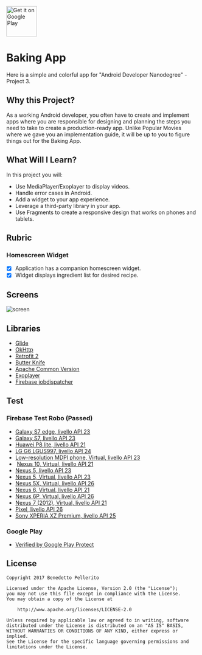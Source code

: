 
<a style="margin-bottom: 0;" 
	href='https://play.google.com/store/apps/details?id=it.instantapps.bakingapp'>
	<img alt='Get it on Google Play' 
	src='https://play.google.com/intl/en_us/badges/images/generic/en_badge_web_generic.png' height="80px"/>
</a>


# Baking App

Here is a simple and colorful app for "Android Developer Nanodegree" -Project 3.

## Why this Project?
As a working Android developer, you often have to create and implement apps where you are responsible for designing and planning the steps you need to take to create a production-ready app. Unlike Popular Movies where we gave you an implementation guide, it will be up to you to figure things out for the Baking App.

## What Will I Learn?
In this project you will:
* Use MediaPlayer/Exoplayer to display videos.
* Handle error cases in Android.
* Add a widget to your app experience.
* Leverage a third-party library in your app.
* Use Fragments to create a responsive design that works on phones and tablets.

## Rubric
<!--
### General App Usage
- [x] App should display recipes from provided network resource.
- [x] App should allow navigation between individual recipes and recipe steps.
- [x] App uses RecyclerView and can handle recipe steps that include videos or images.
- [x] App conforms to common standards found in the Android Nanodegree General Project Guidelines.
-->
<!--
### Components and Libraries
- [x] Application uses Master Detail Flow to display recipe steps and navigation between them.
- [x] Application uses Exoplayer to display videos.
- [x] Application properly initializes and releases video assets when appropriate.
- [x] Application should properly retrieve media assets from the provided network links. It should properly handle network requests.
- [x] Application makes use of Espresso to test aspects of the UI.
- [x] Application sensibly utilizes a third-party library to enhance the app's features. That could be helper library to interface with Content Providers if you choose to store the recipes, a UI binding library to avoid writing findViewById a bunch of times, or something similar.
-->
### Homescreen Widget
- [x] Application has a companion homescreen widget.
- [x] Widget displays ingredient list for desired recipe.

## Screens

![screen](https://github.com/benepell/BakingAppProject3/blob/master/images/poster.png)

## Libraries

* [Glide](https://github.com/bumptech/glide)
* [OkHttp](https://github.com/square/okhttp)
* [Retrofit 2](https://square.github.io/retrofit/)
* [Butter Knife](https://jakewharton.github.io/butterknife/)
* [Apache Common Version](http://commons.apache.org/)
* [Exoplayer](https://github.com/google/ExoPlayer/)
* [Firebase jobdispatcher ](https://github.com/firebase/firebase-jobdispatcher-android/)

## Test 

### Firebase Test Robo (Passed)

* [Galaxy S7 edge, livello API 23](https://storage.googleapis.com/test-lab-7mbff5754t2f0-nqu2bv2ntmrs8/web-build_2017-11-01T17%3A23%3A29.734Z_b1aq/hero2lte-23-en_US-portrait/video.mp4)
* [Galaxy S7, livello API 23](https://storage.googleapis.com/test-lab-7mbff5754t2f0-nqu2bv2ntmrs8/web-build_2017-11-02T17%3A33%3A53.559Z_7q6i/herolte-23-en_US-landscape/video.mp4)
* [Huawei P8 lite, livello API 21](https://storage.googleapis.com/test-lab-7mbff5754t2f0-nqu2bv2ntmrs8/web-build_2017-11-01T17%3A23%3A29.734Z_b1aq/hwALE-H-21-en_US-portrait/video.mp4)
* [LG G6 LGUS997, livello API 24](https://storage.googleapis.com/test-lab-7mbff5754t2f0-nqu2bv2ntmrs8/web-build_2017-11-01T17%3A23%3A29.734Z_b1aq/lucye-24-en_US-portrait/video.mp4)
* [Low-resolution MDPI phone, Virtual, livello API 23](https://storage.googleapis.com/test-lab-7mbff5754t2f0-nqu2bv2ntmrs8/web-build_2017-11-02T17%3A01%3A44.994Z_jowi/NexusLowRes-23-en_US-landscape/video.mp4)
*  [Nexus 10, Virtual, livello API 21](https://storage.googleapis.com/test-lab-7mbff5754t2f0-nqu2bv2ntmrs8/web-build_2017-11-02T17%3A19%3A03.091Z_28lo/Nexus10-21-en_US-portrait/video.mp4)
* [Nexus 5, livello API 23](https://storage.googleapis.com/test-lab-7mbff5754t2f0-nqu2bv2ntmrs8/web-build_2017-11-03T14%3A00%3A20.010Z_5j5y/hammerhead-23-en_US-portrait/video.mp4)
* [Nexus 5, Virtual, livello API 23](https://storage.googleapis.com/test-lab-7mbff5754t2f0-nqu2bv2ntmrs8/web-build_2017-11-02T17%3A19%3A03.091Z_28lo/hammerhead-23-en_US-portrait/video.mp4)
* [Nexus 5X, Virtual, livello API 26](https://storage.googleapis.com/test-lab-7mbff5754t2f0-nqu2bv2ntmrs8/web-build_2017-11-02T17%3A19%3A03.091Z_28lo/Nexus5X-26-en_US-portrait/video.mp4)
* [Nexus 6, Virtual, livello API 21](https://storage.googleapis.com/test-lab-7mbff5754t2f0-nqu2bv2ntmrs8/web-build_2017-11-02T17%3A01%3A44.994Z_jowi/Nexus6-21-en_US-landscape/video.mp4)
* [Nexus 6P, Virtual, livello API 26](https://storage.googleapis.com/test-lab-7mbff5754t2f0-nqu2bv2ntmrs8/web-build_2017-11-02T17%3A19%3A03.091Z_28lo/Nexus6P-26-en_US-portrait/video.mp4)
* [Nexus 7 (2012), Virtual, livello API 21](https://storage.googleapis.com/test-lab-7mbff5754t2f0-nqu2bv2ntmrs8/web-build_2017-11-02T17%3A19%3A03.091Z_28lo/Nexus7-21-en_US-portrait/video.mp4)
* [Pixel, livello API 26](https://storage.googleapis.com/test-lab-7mbff5754t2f0-nqu2bv2ntmrs8/web-build_2017-11-01T17%3A23%3A29.734Z_b1aq/sailfish-26-en_US-portrait/video.mp4)
* [Sony XPERIA XZ Premium, livello API 25](https://storage.googleapis.com/test-lab-7mbff5754t2f0-nqu2bv2ntmrs8/web-build_2017-11-04T23%3A27%3A39.231Z_pb1x/G8142-25-en_US-portrait/video.mp4)


### Google Play 
* [Verified by Google Play Protect](https://www.android.com/play-protect/)

## License

    Copyright 2017 Benedetto Pellerito

    Licensed under the Apache License, Version 2.0 (the "License");
    you may not use this file except in compliance with the License.
    You may obtain a copy of the License at

        http://www.apache.org/licenses/LICENSE-2.0

    Unless required by applicable law or agreed to in writing, software
    distributed under the License is distributed on an "AS IS" BASIS,
    WITHOUT WARRANTIES OR CONDITIONS OF ANY KIND, either express or implied.
    See the License for the specific language governing permissions and
    limitations under the License.
